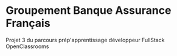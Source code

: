 # Groupement Banque Assurance Français
Projet 3 du parcours prép'apprentissage développeur FullStack OpenClassrooms
